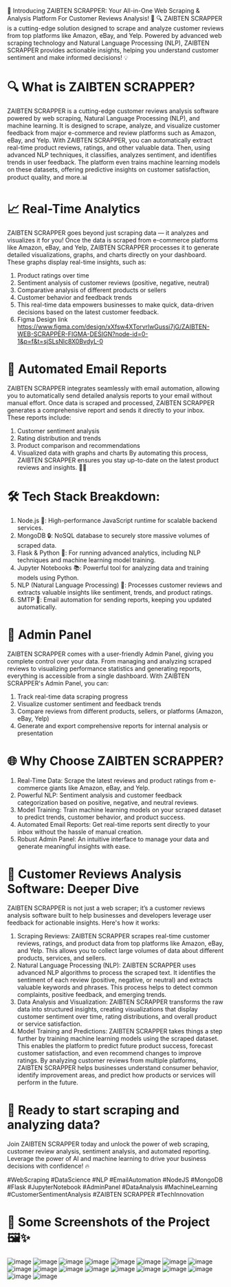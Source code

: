 🚀 Introducing ZAIBTEN SCRAPPER: Your All-in-One Web Scraping & Analysis Platform For Customer Reviews Analysis! 🚀
🔍 ZAIBTEN SCRAPPER is a cutting-edge solution designed to scrape and analyze customer reviews from top platforms like Amazon, eBay, and Yelp. Powered by advanced web scraping technology and Natural Language Processing (NLP), ZAIBTEN SCRAPPER provides actionable insights, helping you understand customer sentiment and make informed decisions! 💡

# 🔍 What is ZAIBTEN SCRAPPER?
ZAIBTEN SCRAPPER is a cutting-edge customer reviews analysis software powered by web scraping, Natural Language Processing (NLP), and machine learning. It is designed to scrape, analyze, and visualize customer feedback from major e-commerce and review platforms such as Amazon, eBay, and Yelp.
With ZAIBTEN SCRAPPER, you can automatically extract real-time product reviews, ratings, and other valuable data. Then, using advanced NLP techniques, it classifies, analyzes sentiment, and identifies trends in user feedback. The platform even trains machine learning models on these datasets, offering predictive insights on customer satisfaction, product quality, and more.📊

# 📈 Real-Time Analytics
ZAIBTEN SCRAPPER goes beyond just scraping data — it analyzes and visualizes it for you! Once the data is scraped from e-commerce platforms like Amazon, eBay, and Yelp, ZAIBTEN SCRAPPER processes it to generate detailed visualizations, graphs, and charts directly on your dashboard. These graphs display real-time insights, such as:
1.	Product ratings over time
2.	Sentiment analysis of customer reviews (positive, negative, neutral)
3.	Comparative analysis of different products or sellers
4.	Customer behavior and feedback trends
5.	This real-time data empowers businesses to make quick, data-driven decisions based on the latest customer feedback.
6.	Figma Design link https://www.figma.com/design/xXfsw4XTorvrlwGussi7jG/ZAIBTEN-WEB-SCRAPPER-FIGMA-DESIGN?node-id=0-1&p=f&t=sjSLsNlc8X0BvdyL-0

# 📧 Automated Email Reports
ZAIBTEN SCRAPPER integrates seamlessly with email automation, allowing you to automatically send detailed analysis reports to your email without manual effort. Once data is scraped and processed, ZAIBTEN SCRAPPER generates a comprehensive report and sends it directly to your inbox. These reports include:
1.	Customer sentiment analysis
2.	Rating distribution and trends
3.	Product comparison and recommendations
4.	Visualized data with graphs and charts
By automating this process, ZAIBTEN SCRAPPER ensures you stay up-to-date on the latest product reviews and insights. 📧💼

# 🛠️ Tech Stack Breakdown:
1.	Node.js 🚀: High-performance JavaScript runtime for scalable backend services.
2.	MongoDB 🔒: NoSQL database to securely store massive volumes of scraped data.
3.	Flask & Python 🧠: For running advanced analytics, including NLP techniques and machine learning model training.
4.	Jupyter Notebooks 📚: Powerful tool for analyzing data and training models using Python.
5.	NLP (Natural Language Processing) 🌟: Processes customer reviews and extracts valuable insights like sentiment, trends, and product ratings.
6.	SMTP 📧: Email automation for sending reports, keeping you updated automatically.

# 💼 Admin Panel
ZAIBTEN SCRAPPER comes with a user-friendly Admin Panel, giving you complete control over your data. From managing and analyzing scraped reviews to visualizing performance statistics and generating reports, everything is accessible from a single dashboard. With ZAIBTEN SCRAPPER's Admin Panel, you can:
1.	Track real-time data scraping progress
2.	Visualize customer sentiment and feedback trends
3.	Compare reviews from different products, sellers, or platforms (Amazon, eBay, Yelp)
4.	Generate and export comprehensive reports for internal analysis or presentation

# 🌐 Why Choose ZAIBTEN SCRAPPER?
1.	Real-Time Data: Scrape the latest reviews and product ratings from e-commerce giants like Amazon, eBay, and Yelp.
2.	Powerful NLP: Sentiment analysis and customer feedback categorization based on positive, negative, and neutral reviews.
3.	Model Training: Train machine learning models on your scraped dataset to predict trends, customer behavior, and product success.
4.	Automated Email Reports: Get real-time reports sent directly to your inbox without the hassle of manual creation.
5.	Robust Admin Panel: An intuitive interface to manage your data and generate meaningful insights with ease.

# 🧠 Customer Reviews Analysis Software: Deeper Dive
ZAIBTEN SCRAPPER is not just a web scraper; it’s a customer reviews analysis software built to help businesses and developers leverage user feedback for actionable insights. Here's how it works:
1.	Scraping Reviews: ZAIBTEN SCRAPPER scrapes real-time customer reviews, ratings, and product data from top platforms like Amazon, eBay, and Yelp. This allows you to collect large volumes of data about different products, services, and sellers.
2.	Natural Language Processing (NLP): ZAIBTEN SCRAPPER uses advanced NLP algorithms to process the scraped text. It identifies the sentiment of each review (positive, negative, or neutral) and extracts valuable keywords and phrases. This process helps to detect common complaints, positive feedback, and emerging trends.
3.	Data Analysis and Visualization: ZAIBTEN SCRAPPER transforms the raw data into structured insights, creating visualizations that display customer sentiment over time, rating distributions, and overall product or service satisfaction.
4.	Model Training and Predictions: ZAIBTEN SCRAPPER takes things a step further by training machine learning models using the scraped dataset. This enables the platform to predict future product success, forecast customer satisfaction, and even recommend changes to improve ratings.
By analyzing customer reviews from multiple platforms, ZAIBTEN SCRAPPER helps businesses understand consumer behavior, identify improvement areas, and predict how products or services will perform in the future.

# 🚀 Ready to start scraping and analyzing data?
Join ZAIBTEN SCRAPPER today and unlock the power of web scraping, customer review analysis, sentiment analysis, and automated reporting. Leverage the power of AI and machine learning to drive your business decisions with confidence! 🔥

#WebScraping #DataScience #NLP #EmailAutomation #NodeJS #MongoDB #Flask #JupyterNotebook #AdminPanel #DataAnalysis #MachineLearning #CustomerSentimentAnalysis #ZAIBTEN SCRAPPER #TechInnovation

# 📸 Some Screenshots of the Project 🖼️✨
![image](https://github.com/user-attachments/assets/543897f8-9371-4b0c-a200-368e19976332)
![image](https://github.com/user-attachments/assets/7458340a-4914-4c51-9abd-fd19128a7580)
![image](https://github.com/user-attachments/assets/865cb26b-9a58-4ba2-a81f-98f73c76963e)
![image](https://github.com/user-attachments/assets/41591bd7-f456-4990-9937-e9b5c6996f32)
![image](https://github.com/user-attachments/assets/9ad3a5cd-2da5-46fa-a0e9-464948dc339f)
![image](https://github.com/user-attachments/assets/86c2fc5e-1650-4661-a66e-0a9e866ebe30)
![image](https://github.com/user-attachments/assets/04b42de3-7615-4e07-9747-fd7200630b47)
![image](https://github.com/user-attachments/assets/3daf3017-ac88-456f-915d-d777965e8923)
![image](https://github.com/user-attachments/assets/f7777f6f-ee80-4169-9222-9f78cd134e37)
![image](https://github.com/user-attachments/assets/7289ec30-4073-4cf5-8875-9beab26b9d04)
![image](https://github.com/user-attachments/assets/2c33cbeb-dc74-41d3-8dae-e7a91a18a93b)
![image](https://github.com/user-attachments/assets/18a05e35-054a-4a14-a7b1-4430d9a1e617)
![image](https://github.com/user-attachments/assets/4871638e-0c52-48bd-9b07-290cfa338f7d)
![image](https://github.com/user-attachments/assets/264a4144-6aaf-4cd3-9d11-d3a1d073ad16)
![image](https://github.com/user-attachments/assets/44ce4c84-7f00-4ba4-808f-8d0f8fb4ef5f)
![image](https://github.com/user-attachments/assets/658220fe-651e-4374-8096-0445e9d21b80)
![image](https://github.com/user-attachments/assets/59d982a6-1c2e-40bc-94dd-a351a98fe203)
![image](https://github.com/user-attachments/assets/4bfa1b5c-be8c-4f40-8a9a-0a419ea38c9c)

